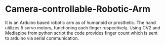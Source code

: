 # Camera-controllable-Robotic-Arm
It is an Arduino based robotic arm as of humanoid or prosthetic. The hand utilizes 5 servo motors, functioning each finger respectively. Using CV2 and Mediapipe from python script the code provides finger count which is sent to arduino via serial communication.
